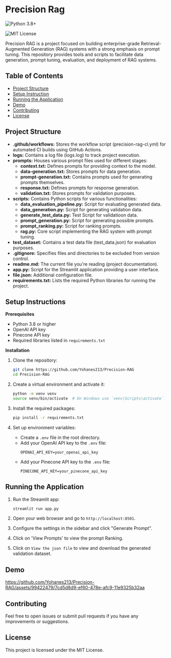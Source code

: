 # Precision Rag

![Python 3.8+](https://img.shields.io/badge/Python-3.8+-blue.svg)

![MIT License](https://img.shields.io/badge/License-MIT-yellow.svg)

Precision RAG is a project focused on building enterprise-grade Retrieval-Augmented Generation (RAG) systems with a strong emphasis on prompt tuning. This repository provides tools and scripts to facilitate data generation, prompt tuning, evaluation, and deployment of RAG systems.

## Table of Contents
* [Project Structure](#project-structure)
* [Setup Instruction](#setup-instruction)
* [Running the Application](#running-the-application)
* [Demo](#demo)
* [Contributing](#contributing)
* [License](#license)

## Project Structure
- **.github/workflows:** Stores the workflow script (precision-rag-cl.yml) for automated CI builds using GitHub Actions.
- **logs:** Contains a log file (logs.log) to track project execution.
- **prompts:** Houses various prompt files used for different stages:
  - **context.txt:** Defines prompts for providing context to the model.
  - **data-generation.txt:** Stores prompts for data generation.
  - **prompt-generation.txt:** Contains prompts used for generating prompts themselves.
  - **response.txt:** Defines prompts for response generation.
  - **validation.txt:** Stores prompts for validation purposes.
- **scripts:** Contains Python scripts for various functionalities:
  - **data_evaluation_pipeline.py:** Script for evaluating generated data.
  - **data_generation.py:** Script for generating validation data.
  - **generate_test_data.py:** Test Script for validatioon data.
  - **prompt_generation.py:** Script for generating possible prompts.
  - **prompt_ranking.py:** Script for ranking prompts.
  - **rag.py:** Core script implementing the RAG system with prompt tuning.
- **test_dataset:** Contains a test data file (test_data.json) for evaluation purposes.
- **.gitignore:** Specifies files and directories to be excluded from version control.
- **readme.md:** The current file you're reading (project documentation).
- **app.py:** Script for the Streamlit application providing a user interface.
- **file.json:** Additional configuration file.
- **requirements.txt:** Lists the required Python libraries for running the project.


## Setup Instructions

**Prerequisites**

- Python 3.8 or higher
- OpenAI API key
- Pinecone API key
- Required libraries listed in `requirements.txt`

**Installation**

1. Clone the repository:
    ```sh
    git clone https://github.com/Yohanes213/Precision-RAG
    cd Precision-RAG
    ```

2. Create a virtual environment and activate it:
    ```sh
    python -m venv venv
    source venv/bin/activate  # On Windows use `venv\Scripts\activate`
    ```

3. Install the required packages:
    ```sh
    pip install -r requirements.txt
    ```

4. Set up environment variables:
    - Create a `.env` file in the root directory.
    - Add your OpenAI API key to the `.env` file:
        ```
        OPENAI_API_KEY=your_openai_api_key
        ```
   - Add your Pinecone API key to the `.env` file:
        ```
        PINECONE_API_KEY=your_pinecone_api_key
        ```

## Running the Application

1. Run the Streamlit app:
    ```sh
    streamlit run app.py
    ```

2. Open your web browser and go to `http://localhost:8501`.

3. Configure the settings in the sidebar and click "Generate Prompt".
   
4. Click on 'View Prompts' to view the prompt Ranking.

5. Click on `View the json file` to view and download the generated validation dataset.



## Demo


https://github.com/Yohanes213/Precision-RAG/assets/99422479/7cd5d8d9-ef60-478e-afc9-11e9325b32aa



## Contributing


Feel free to open issues or submit pull requests if you have any improvements or suggestions.

## License

This project is licensed under the MIT License.



